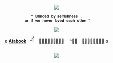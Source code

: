 <p align="center"
   
![](https://komarev.com/ghpvc/?username=forbitten&color=ebddd7&label=--------𝐅𝐫𝐚𝐢𝐬𝐞𝐬------------)

   
  <p align="center"
     
    ❝ 𝐁𝐥𝐢𝐧𝐝𝐞𝐝 𝐛𝐲 𝐬𝐞𝐥𝐟𝐢𝐬𝐡𝐧𝐞𝐬𝐬 ,
     𝐚𝐬 𝐢𝐟 𝐰𝐞 𝐧𝐞𝐯𝐞𝐫 𝐥𝐨𝐯𝐞𝐝 𝐞𝐚𝐜𝐡 𝐨𝐭𝐡𝐞𝐫 ❞
     
  <p align="center">   
     <img src="https://file.garden/ZtttiuQF4zKolxgp/Untitled134_20241130195615.png"/>
     
   <p align="center"
   
ʚ [𝐀𝐭𝐚𝐛𝐨𝐨𝐤](https://forbitten.atabook.org/)　^ིྀ　[𝐒𝐭𝐫𝐚𝐰𝐩𝐚𝐠𝐞](https://forbitten.straw.page) 　^ིྀ　[𝐏𝐫𝐨𝐧𝐨𝐮𝐧𝐬](https://pronouns.cc/@forbitten) ɞ
 </p>
 
<p align="center">
<img src="https://file.garden/ZtttiuQF4zKolxgp/Bo.png"/>
</p>



<!--
**sacrificedfool/sacrificedfool** is a ✨ _special_ ✨ repository because its `README.md` (this file) appears on your GitHub profile.

Here are some ideas to get you started:

- 🔭 I’m currently working on ...
- 🌱 I’m currently learning ...
- 👯 I’m looking to collaborate on ...
- 🤔 I’m looking for help with ...
- 💬 Ask me about ...
- 📫 How to reach me: ...
- 😄 Pronouns: ...
- ⚡ Fun fact: ...
-->
